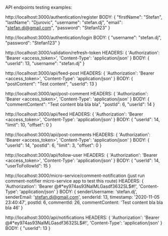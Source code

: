 API endpoints testing examples:

http://localhost:3000/authentication/register
BODY:
{
    "firstName": "Stefan",
    "lastName": "Djurovic",
    "username": "stefan.dj",
    "email": "stefan.dj@gmail.com",
    "password": "Stefan123"
}

http://localhost:3000/authentication/login
BODY:
{
    "username": "stefan.dj",
    "password": "Stefan123"
}

http://localhost:3000/validation/refresh-token
HEADERS:
{ 
  'Authorization': 'Bearer <access_token>',
  'Content-Type': 'application/json'
}
BODY:
{
    "userId": 13,
    "username": "stefan.dj"
}

http://localhost:3000/api/feed-post
HEADERS:
{ 
  'Authorization': 'Bearer <access_token>',
  'Content-Type': 'application/json'
}
BODY:
{
    "postContent": "Test content",
    "userId": 13
}

http://localhost:3000/api/post-comment
HEADERS:
{ 
  'Authorization': 'Bearer <access_token>',
  'Content-Type': 'application/json'
}
BODY:
{
    "commentContent": "Test content bla bla bla",
    "postId": 6,
    "userId": 14
}

http://localhost:3000/api/feed
HEADERS:
{ 
  'Authorization': 'Bearer <access_token>',
  'Content-Type': 'application/json'
}
BODY:
{
    "userId": 14,
    "limit": 10,
    "offset": 0
}

http://localhost:3000/api/post-comments
HEADERS:
{ 
  'Authorization': 'Bearer <access_token>',
  'Content-Type': 'application/json'
}
BODY:
{
    "userId": 14,
    "postId": 6,
    "limit": 3,
    "offset": 0
}

http://localhost:3000/api/follow-user
HEADERS:
{ 
  'Authorization': 'Bearer <access_token>',
  'Content-Type': 'application/json'
}
BODY:
{
    "userId": 14,
    "userToFollowId": 15
}

http://localhost:3000/micro-service/comment-notification
(just run comment-notifier micro-service app to test this route)
HEADERS:
{ 
  'Authorization': 'Bearer @#*ey974as93NalMLGasdf3632SL$#!',
  'Content-Type': 'application/json'
}
BODY:
{
  senderUsername: 'stefan.dj',
  senderEmail: 'stefan.dj@gmail.com',
  senderId: 13,
  timestamp: '2020-11-05 23:40:47',
  postId: 6,
  commentId: 26,
  commentContent: 'Test content bla bla bla 46'
}

http://localhost:3000/api/notifications
HEADERS:
{ 
  'Authorization': 'Bearer @#*ey974as93NalMLGasdf3632SL$#!',
  'Content-Type': 'application/json'
}
BODY:
{
    "userId": 13
}